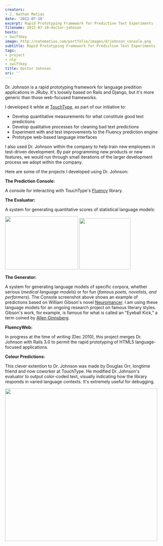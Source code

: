 ```yaml
---
creators:
- J. Nathan Matias
date: '2012-07-10'
excerpt: Rapid Prototyping Framework for Predictive Text Experiments
filename: 2012-07-10-doctor-johnson
hosts:
- SwiftKey
image: http://natematias.com/portfolio/images/drjohnson_console.png
subtitle: Rapid Prototyping Framework for Predictive Text Experiments
tags:
- project
- nlp
- swiftkey
title: Doctor Johnson
uri: ''
---
```


<p>Dr. Johnson is a rapid prototyping framework for language predition applications in JRuby. It's loosely based on Rails and Django, but it's more generic than those web-focused frameworks.</p>
<p>I developed it while at <a href="http://www.touchtype-online.com/">TouchType</a>, as part of our initiative to:</p>
<ul><li> Develop quantitative measurements for what constitute good text predictions</li>
<li> Develop qualitative processes for cleaning bad text predictions</li>
<li>  Experiment with and test improvements to the Fluency prediction engine</li>

<li> Prototype web-based language interfaces</li></ul>
<p>I also used Dr. Johnson within the company to help train new employees in test-driven development. By pair programming new products or new features, we would run through small iterations of the larger development process we adopt within the company.</p>
<p>Here are some of the projects I developed using Dr. Johnson:</p>
<p><b>The Prediction Console:</b></p>
<p>A console for interacting with TouchType's <a href="http://www.touchtype-online.com/products/touchtype-fluency-prediction.htm">Fluency</a> library.</p>
<p><b>The Evaluator:</b></p>

<p>A system for generating quantitative scores of statistical language models:</p>
<img width="240" height="174" src="http://natematias.com/portfolio/images/word_prediction_score.png"/> <img width="168" src="http://natematias.com/portfolio/images/overall_prediction_score.png"/>
<p><b>The Generator:</b></p>
<p>A system for generating language models of specific corpora, whether serious (<i>medical language models</i>) or for fun (<i>famous poets, novelists, and performers</i>). The Console screenshot above shows an example of predictions based on William Gibson's novel <a href="http://en.wikipedia.org/wiki/Neuromancer">Neuromancer</a>. I am using these language models for an ongoing research project on famous literary styles. Gibson's work, for example, is famous for what is called an "Eyeball Kick," a term coined by <a href="http://www.allenginsberg.org/">Allen Ginnsberg</a>.</p>
<p><b>FluencyWeb:</b></p>

<p>In progress at the time of writing (Dec 2010), this project merges Dr. Johnson with Rails 3.0 to permit the rapid prototyping of HTML5 language-focused applications.</p>
<p><b>Colour Predictions:</b></p>
<p>This clever extention to Dr. Johnson was made by Douglas Orr, longtime friend and now coworker at TouchType. He modified Dr. Johnson's evaluator to output color-coded text, visually indicating how the library responds in varied language contexts. It's extremely useful for debugging.</p>
<img width="500" src="http://natematias.com/portfolio/images/orr_colour_output.png"/>